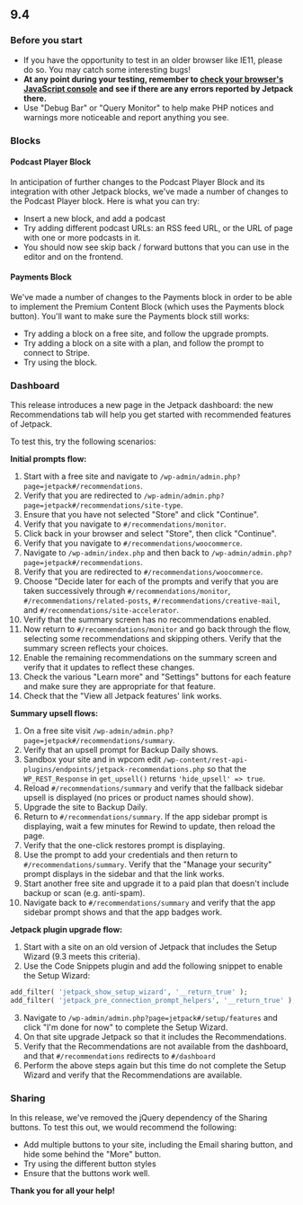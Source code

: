 ## 9.4

### Before you start

- If you have the opportunity to test in an older browser like IE11, please do so. You may catch some interesting bugs!
- **At any point during your testing, remember to [check your browser's JavaScript console](https://codex.wordpress.org/Using_Your_Browser_to_Diagnose_JavaScript_Errors#Step_3:_Diagnosis) and see if there are any errors reported by Jetpack there.**
- Use "Debug Bar" or "Query Monitor" to help make PHP notices and warnings more noticeable and report anything you see.

### Blocks

#### Podcast Player Block

In anticipation of further changes to the Podcast Player Block and its integration with other Jetpack blocks, we've made a number of changes to the Podcast Player block. Here is what you can try:

- Insert a new block, and add a podcast
- Try adding different podcast URLs: an RSS feed URL, or the URL of page with one or more podcasts in it.
- You should now see skip back / forward buttons that you can use in the editor and on the frontend.

#### Payments Block

We've made a number of changes to the Payments block in order to be able to implement the Premium Content Block (which uses the Payments block button). You'll want to make sure the Payments block still works:

- Try adding a block on a free site, and follow the upgrade prompts.
- Try adding a block on a site with a plan, and follow the prompt to connect to Stripe.
- Try using the block.

### Dashboard

This release introduces a new page in the Jetpack dashboard: the new Recommendations tab will help you get started with recommended features of Jetpack.

To test this, try the following scenarios:

**Initial prompts flow:**

1. Start with a free site and navigate to `/wp-admin/admin.php?page=jetpack#/recommendations`.
2. Verify that you are redirected to `/wp-admin/admin.php?page=jetpack#/recommendations/site-type`.
3. Ensure that you have not selected "Store" and click "Continue".
4. Verify that you navigate to `#/recommendations/monitor`.
5. Click back in your browser and select "Store", then click "Continue".
6. Verify that you navigate to `#/recommendations/woocommerce`.
7. Navigate to `/wp-admin/index.php` and then back to `/wp-admin/admin.php?page=jetpack#/recommendations`.
8. Verify that you are redirected to `#/recommendations/woocommerce`.
9. Choose "Decide later for each of the prompts and verify that you are taken successively through `#/recommendations/monitor`, `#/recommendations/related-posts`, `#/recommendations/creative-mail`, and `#/recommendations/site-accelerator`.
10. Verify that the summary screen has no recommendations enabled.
11. Now return to `#/recommendations/monitor` and go back through the flow, selecting some recommendations and skipping others. Verify that the summary screen reflects your choices.
12. Enable the remaining recommendations on the summary screen and verify that it updates to reflect these changes.
13. Check the various "Learn more" and "Settings" buttons for each feature and make sure they are appropriate for that feature.
14. Check that the "View all Jetpack features' link works.

**Summary upsell flows:**

1. On a free site visit `/wp-admin/admin.php?page=jetpack#/recommendations/summary`.
2. Verify that an upsell prompt for Backup Daily shows.
3. Sandbox your site and in wpcom edit `/wp-content/rest-api-plugins/endpoints/jetpack-recommendations.php` so that the `WP_REST_Response` in `get_upsell()` returns `'hide_upsell' => true`.
4. Reload `#/recommendations/summary` and verify that the fallback sidebar upsell is displayed (no prices or product names should show).
5. Upgrade the site to Backup Daily.
6. Return to `#/recommendations/summary`. If the app sidebar prompt is displaying, wait a few minutes for Rewind to update, then reload the page.
7. Verify that the one-click restores prompt is displaying.
8. Use the prompt to add your credentials and then return to `#/recommendations/summary`. Verify that the "Manage your security" prompt displays in the sidebar and that the link works.
9. Start another free site and upgrade it to a paid plan that doesn't include backup or scan (e.g. anti-spam).
10. Navigate back to `#/recommendations/summary` and verify that the app sidebar prompt shows and that the app badges work.

**Jetpack plugin upgrade flow:**

1. Start with a site on an old version of Jetpack that includes the Setup Wizard (9.3 meets this criteria).
2. Use the Code Snippets plugin and add the following snippet to enable the Setup Wizard:

```php
add_filter( 'jetpack_show_setup_wizard', '__return_true' );
add_filter( 'jetpack_pre_connection_prompt_helpers', '__return_true' );
```

3. Navigate to `/wp-admin/admin.php?page=jetpack#/setup/features` and click "I'm done for now" to complete the Setup Wizard.
4. On that site upgrade Jetpack so that it includes the Recommendations.
5. Verify that the Recommendations are not available from the dashboard, and that `#/recommendations` redirects to `#/dashboard`
6. Perform the above steps again but this time do not complete the Setup Wizard and verify that the Recommendations are available.

### Sharing

In this release, we've removed the jQuery dependency of the Sharing buttons. To test this out, we would recommend the following:

- Add multiple buttons to your site, including the Email sharing button, and hide some behind the "More" button.
- Try using the different button styles
- Ensure that the buttons work well.


**Thank you for all your help!**
